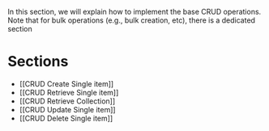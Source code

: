 In this section, we will explain how to implement the base CRUD operations.
Note that for bulk operations (e.g., bulk creation, etc), there is a dedicated section

# Sections
* [[CRUD Create Single item]]
* [[CRUD Retrieve Single item]]
* [[CRUD Retrieve Collection]]
* [[CRUD Update Single item]]
* [[CRUD Delete Single item]]
